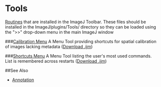# Tools

[Routines](../README.md#scripts) that are installed in the ImageJ Toolbar. These files should
be installed in the ImageJ/plugins/Tools/ directory so they can be loaded using the ">>"
drop-down menu in the main ImageJ window


###[Calibration Menu](./Calibration_Menu.ijm)
   A Menu Tool providing shortcuts for spatial calibration of images lacking metadata
   ([Download .ijm](./Calibration_Menu.ijm?raw=true))

###[Shortcuts Menu](./Shortcuts_Menu.ijm)
   A Menu Tool listing the user's most used commands. List is remembered across restarts
   ([Download .ijm](./Shortcuts_Menu.ijm?raw=true))


##See Also

* [Annotation](../Annotation/README.md#annotation)